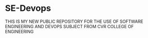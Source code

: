 # SE-Devops
THIS IS MY NEW PUBLIC REPOSITORY FOR THE USE OF SOFTWARE ENGINEERING AND DEVOPS SUBJECT 
FROM CVR COLLEGE OF ENGINEERING 
